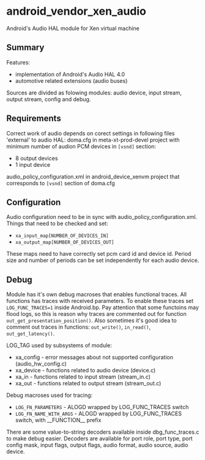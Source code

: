 # android_vendor_xen_audio

Android's Audio HAL module for Xen virtual machine

## Summary

Features:
- implementation of Android's Audio HAL 4.0
- automotive related extensions (audio buses)

Sources are divided as folowing modules: audio device, input stream, output stream, config and debug.

## Requirements

Correct work of audio depends on corect settings in following files 'external' to audio HAL:
doma.cfg in meta-xt-prod-devel project with minimum number of audion PCM devices in `[vsnd]` section:
- 8 output devices
- 1 input device

audio_policy_configuration.xml in android_device_xenvm project that corresponds to `[vsnd]` section of doma.cfg

## Configuration

Audio configuration need to be in sync with audio_policy_configuration.xml.
Things that need to be checked and set:
- `xa_input_map[NUMBER_OF_DEVICES_IN]`
- `xa_output_map[NUMBER_OF_DEVICES_OUT]`

These maps need to have correctly set pcm card id and device id.
Period size and number of periods can be set independently for each audio device.

## Debug

Module has it's own debug macroses that enables functional traces.
All functions has traces with received parameters.
To enable these traces set ```LOG_FUNC_TRACES=1``` inside Android.bp.
Pay attention that some functoins may flood logs, so this is reason why traces are commented out for function ```out_get_presentation_position()```.
Also sometimes it's good idea to comment out traces in functions: ```out_write()```, ```in_read()```, ```out_get_latency()```.

LOG_TAG used by subsystems of module:
- xa_config - error messages about not supported configuration (audio_hw_config.c)
- xa_device - functions related to audio device (device.c)
- xa_in - functions related to input stream (stream_in.c)
- xa_out - functions related to output stream (stream_out.c)


Debug macroses used for tracing:
- `LOG_FN_PARAMETERS` - ALOGD wrapped by LOG_FUNC_TRACES switch
- `LOG_FN_NAME_WITH_ARGS` - ALOGD wrapped by LOG_FUNC_TRACES switch, with \_\_FUNCTION\_\_ prefix

There are some value-to-string decoders available inside dbg_func_traces.c to make debug easier.
Decoders are available for port role, port type, port config mask, input flags, output flags, audio format, audio source, audio device.


